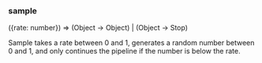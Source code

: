 ### sample

({rate: number}) => (Object -> Object) | (Object -> Stop)

Sample takes a rate between 0 and 1, generates a random number between 0 and 1, and only continues the pipeline if the number is below the rate.
